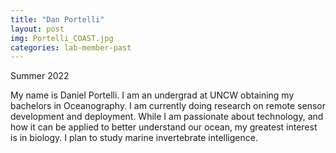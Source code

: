 ```yaml
---
title: "Dan Portelli"
layout: post 
img: Portelli_COAST.jpg 
categories: lab-member-past
---
```


Summer 2022

My name is Daniel Portelli. I am an undergrad at UNCW obtaining my bachelors in Oceanography. I am currently doing research on remote sensor development and deployment.
While I am passionate about technology, and how it can be applied to better understand our ocean, my greatest interest is in biology. I plan to study marine invertebrate intelligence.
